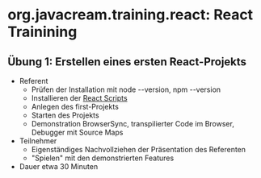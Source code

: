 # org.javacream.training.react: React Trainining

## Übung 1: Erstellen eines ersten React-Projekts

* Referent
  * Prüfen der Installation mit node --version, npm --version
  * Installieren der [React Scripts](https://www.npmjs.com/package/react-scripts)
  * Anlegen des first-Projekts
  * Starten des Projekts
  * Demonstration BrowserSync, transpilierter Code im Browser, Debugger mit Source Maps
* Teilnehmer
  * Eigenständiges Nachvollziehen der Präsentation des Referenten
  * "Spielen" mit den demonstrierten Features
* Dauer etwa 30 Minuten
